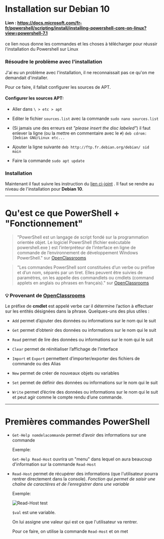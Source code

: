 # Installation sur Debian 10

#### Lien : https://docs.microsoft.com/fr-fr/powershell/scripting/install/installing-powershell-core-on-linux?view=powershell-7.1

ce lien nous donne les commandes et les choses à télécharger pour réussir l'installation du Powershell sur Linux

### Résoudre le problème avec l'installation

J'ai eu un problème avec l'installation, il ne reconnaissait pas ce qu'on me demandait d'installer.

Pour ce faire, il fallait configurer les sources de APT.

#### Configurer les sources APT:

- Aller dans `\ > etc > apt`
- Editer le fichier `sources.list` avec la commande `sudo nano sources.list`
- (Si jamais une des erreurs est *"please insert the disc labeled"*) il faut enlever la ligne (ou la mettre en commentaire avec le `#`) `deb cdrom:[Debian GNU/Linux etc...`
- Ajouter la ligne suivante `deb http://ftp.fr.debian.org/debian/ sid main`

- Faire la commande `sudo apt update`

### Installation

Maintenant il faut suivre les instruction du [lien ci-joint]( https://docs.microsoft.com/fr-fr/powershell/scripting/install/installing-powershell-core-on-linux?view=powershell-7.1)
. Il faut se rendre au niveau de l'installation pour **Debian 10**.

--------------

# Qu'est ce que PowerShell + "Fonctionnement"

> "PowerShell est un langage de script fondé sur la programmation orientée objet. Le logiciel PowerShell (fichier exécutable  powershell.exe  ) est l’interpréteur de l’interface en ligne de commande de l’environnement de développement Windows PowerShell." sur [OpenClassrooms]( https://openclassrooms.com/fr/courses/6344196-planifiez-vos-taches-avec-des-scripts-powershell-sur-windows-server/6527315-utilisez-les-commandes-de-base-de-powershell) 

> "Les commandes PowerShell sont constituées d’un verbe ou préfixe et d’un nom, séparés par un tiret. Elles peuvent être suivies de paramètres, on les appelle des commandlets ou cmdlets (command applets en anglais ou phrases en français)." sur [OpenClassrooms]( https://openclassrooms.com/fr/courses/6344196-planifiez-vos-taches-avec-des-scripts-powershell-sur-windows-server/6527315-utilisez-les-commandes-de-base-de-powershell) 

### :bulb: Provenant de [OpenClassrooms]( https://openclassrooms.com/fr/courses/6344196-planifiez-vos-taches-avec-des-scripts-powershell-sur-windows-server/6527315-utilisez-les-commandes-de-base-de-powershell)

Le préfixe de **cmdlet** est appelé verbe car il détermine l’action à effectuer sur les entités désignées dans la phrase. Quelques-uns des plus utiles :

- `Add`  permet d’ajouter des données ou informations sur le nom qui le suit

- `Get`  permet d’obtenir des données ou informations sur le nom qui le suit

- `Read`  permet de lire des données ou informations sur le nom qui le suit

- `Clear`  permet de réinitialiser l’affichage de l’interface 

- `Import` et `Export`  permettent d’importer/exporter des fichiers de commande ou des Alias

- `New`  permet de créer de nouveaux objets ou variables

- `Set`  permet de définir des données ou informations sur le nom qui le suit

- `Write`  permet d’écrire des données ou informations sur le nom qui le suit et peut agir comme le compte rendu d’une commande.

-------------

# Premières commandes PowerShell

- `Get-Help nomdelacommande` permet d’avoir des informations sur une commande

  Exemple: 
  
  `Get-Help Read-Host` ouvrira un "menu" dans lequel on aura beaucoup d'information sur la commande `Read-Host`
  
- `Read-Host` permet de récupérer des informations (que l'utilisateur pourra rentrer directement dans la console).
*Fonction qui permet de saisir une chaîne de caractères et de l’enregistrer dans une variable*

  Exemple:
  
  ![Read-Host test](test-de-read-host-khoziu2y.jpg)
  
  `$val` est une variable.
  
  On lui assigne une valeur qui est ce que l'utilisateur va rentrer.
  
  Pour ce faire, on utilise la commande `Read-Host` et on met



